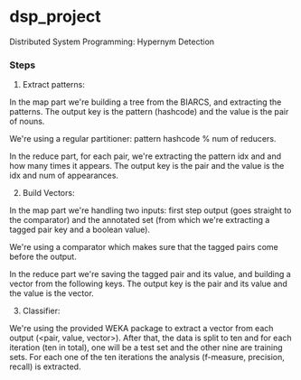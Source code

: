 # dsp_project
Distributed System Programming: Hypernym Detection


### Steps

1. Extract patterns:

In the map part we're building a tree from the BIARCS, and extracting the patterns.
The output key is the pattern (hashcode) and the value is the pair of nouns.

We're using a regular partitioner: pattern hashcode % num of reducers.

In the reduce part, for each pair, we're extracting the pattern idx and and how many times it appears.
The output key is the pair and the value is the idx and num of appearances.


2. Build Vectors:

In the map part we're handling two inputs: 
first step output (goes straight to the comparator) and the annotated set (from which we're extracting a tagged pair key and a boolean value).

We're using a comparator which makes sure that the tagged pairs come before the output.

In the reduce part we're saving the tagged pair and its value, and building a vector from the following keys.
The output key is the pair and its value and the value is the vector.


3. Classifier:

We're using the provided WEKA package to extract a vector from each output (<pair, value, vector>).
After that, the data is split to ten and for each iteration (ten in total), one will be a test set and the other nine are training sets.
For each one of the ten iterations the analysis (f-measure, precision, recall) is extracted.